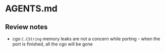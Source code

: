 # AGENTS.md

## Review notes

* cgo `C.CString` memory leaks are not a concern while porting - when the port is finished, all the cgo will be gone
